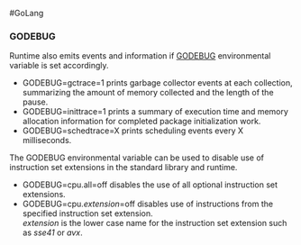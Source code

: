 #GoLang 
### GODEBUG

Runtime also emits events and information if [GODEBUG](https://go.dev/pkg/runtime/#hdr-Environment_Variables) environmental variable is set accordingly.

-   GODEBUG=gctrace=1 prints garbage collector events at each collection, summarizing the amount of memory collected and the length of the pause.
-   GODEBUG=inittrace=1 prints a summary of execution time and memory allocation information for completed package initialization work.
-   GODEBUG=schedtrace=X prints scheduling events every X milliseconds.

The GODEBUG environmental variable can be used to disable use of instruction set extensions in the standard library and runtime.

-   GODEBUG=cpu.all=off disables the use of all optional instruction set extensions.
-   GODEBUG=cpu._extension_=off disables use of instructions from the specified instruction set extension.  
    _extension_ is the lower case name for the instruction set extension such as _sse41_ or _avx_.